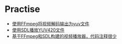 # Practise
- [使用FFmpeg将视频解码输出为yuv文件](https://github.com/negier/Practise/blob/master/FFmpeg/Decode/README.md)
- [使用SDL播放YUV420文件](https://github.com/negier/Practise/blob/master/SDL/YUVPLAY/README.md)
- [基于FFmpeg和SDL构建的视频播放器，代码注释很少](https://github.com/negier/Practise/blob/master/VideoPlayer/README.md)
